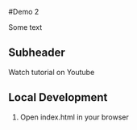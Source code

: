 #Demo 2

Some text

## Subheader

Watch tutorial on Youtube

## Local Development

1. Open index.html in your browser
